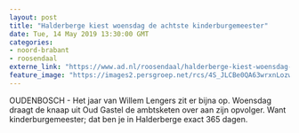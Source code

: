 ```yaml
---
layout: post
title: "Halderberge kiest woensdag de achtste kinderburgemeester"
date: Tue, 14 May 2019 13:30:00 GMT
categories: 
- noord-brabant 
- roosendaal 
externe_link: "https://www.ad.nl/roosendaal/halderberge-kiest-woensdag-de-achtste-kinderburgemeester~a1f353de/"
feature_image: "https://images2.persgroep.net/rcs/4S_JLCBe0QA63wrxnLozwDzS2PQ/diocontent/123554589/_fitwidth/400/?appId=21791a8992982cd8da851550a453bd7f&quality=0.7"
---
```


OUDENBOSCH - Het jaar van Willem Lengers zit er bijna op. Woensdag draagt de knaap uit Oud Gastel de ambtsketen over aan zijn opvolger. Want kinderburgemeester; dat ben je in Halderberge exact 365 dagen.
